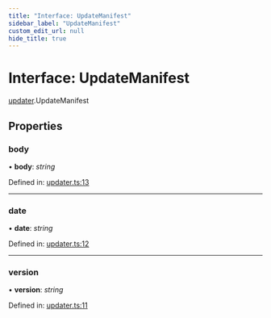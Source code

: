 ```yaml
---
title: "Interface: UpdateManifest"
sidebar_label: "UpdateManifest"
custom_edit_url: null
hide_title: true
---
```


# Interface: UpdateManifest

[updater](../modules/updater.md).UpdateManifest

## Properties

### body

• **body**: *string*

Defined in: [updater.ts:13](https://github.com/tauri-apps/tauri/blob/b9cbaad4/api/src/updater.ts#L13)

___

### date

• **date**: *string*

Defined in: [updater.ts:12](https://github.com/tauri-apps/tauri/blob/b9cbaad4/api/src/updater.ts#L12)

___

### version

• **version**: *string*

Defined in: [updater.ts:11](https://github.com/tauri-apps/tauri/blob/b9cbaad4/api/src/updater.ts#L11)

